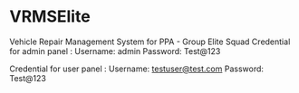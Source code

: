 # VRMSElite
Vehicle Repair Management System for PPA - Group Elite Squad
Credential for admin panel :
Username: admin
Password: Test@123

Credential for user panel :
Username: testuser@test.com
Password: Test@123


<!-- 
PPA Project - Elite Squad
Vehicle Repair Management System Website -->
